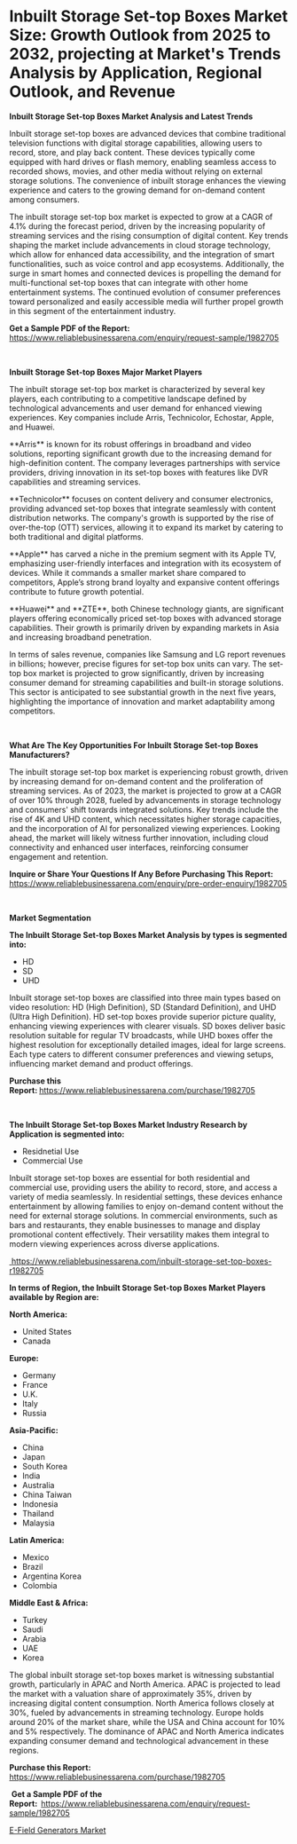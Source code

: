 <p><h1>Inbuilt Storage Set-top Boxes Market Size: Growth Outlook from 2025 to 2032, projecting at Market's Trends Analysis by Application, Regional Outlook, and Revenue</h1></p><p><strong>Inbuilt Storage Set-top Boxes Market Analysis and Latest Trends</strong></p>
<p><p>Inbuilt storage set-top boxes are advanced devices that combine traditional television functions with digital storage capabilities, allowing users to record, store, and play back content. These devices typically come equipped with hard drives or flash memory, enabling seamless access to recorded shows, movies, and other media without relying on external storage solutions. The convenience of inbuilt storage enhances the viewing experience and caters to the growing demand for on-demand content among consumers.</p><p>The inbuilt storage set-top box market is expected to grow at a CAGR of 4.1% during the forecast period, driven by the increasing popularity of streaming services and the rising consumption of digital content. Key trends shaping the market include advancements in cloud storage technology, which allow for enhanced data accessibility, and the integration of smart functionalities, such as voice control and app ecosystems. Additionally, the surge in smart homes and connected devices is propelling the demand for multi-functional set-top boxes that can integrate with other home entertainment systems. The continued evolution of consumer preferences toward personalized and easily accessible media will further propel growth in this segment of the entertainment industry.</p></p>
<p><strong>Get a Sample PDF of the Report:&nbsp;</strong> <a href="https://www.reliablebusinessarena.com/enquiry/request-sample/1982705?utm_campaign=2532&utm_medium=2&utm_source=Github&utm_content=ia&utm_term=07042025&utm_id=inbuilt-storage-set-top-boxes">https://www.reliablebusinessarena.com/enquiry/request-sample/1982705</a></p>
<p>&nbsp;</p>
<p><strong>Inbuilt Storage Set-top Boxes Major Market Players</strong></p>
<p><p>The inbuilt storage set-top box market is characterized by several key players, each contributing to a competitive landscape defined by technological advancements and user demand for enhanced viewing experiences. Key companies include Arris, Technicolor, Echostar, Apple, and Huawei.</p><p>**Arris** is known for its robust offerings in broadband and video solutions, reporting significant growth due to the increasing demand for high-definition content. The company leverages partnerships with service providers, driving innovation in its set-top boxes with features like DVR capabilities and streaming services. </p><p>**Technicolor** focuses on content delivery and consumer electronics, providing advanced set-top boxes that integrate seamlessly with content distribution networks. The company's growth is supported by the rise of over-the-top (OTT) services, allowing it to expand its market by catering to both traditional and digital platforms.</p><p>**Apple** has carved a niche in the premium segment with its Apple TV, emphasizing user-friendly interfaces and integration with its ecosystem of devices. While it commands a smaller market share compared to competitors, Apple’s strong brand loyalty and expansive content offerings contribute to future growth potential.</p><p>**Huawei** and **ZTE**, both Chinese technology giants, are significant players offering economically priced set-top boxes with advanced storage capabilities. Their growth is primarily driven by expanding markets in Asia and increasing broadband penetration.</p><p>In terms of sales revenue, companies like Samsung and LG report revenues in billions; however, precise figures for set-top box units can vary. The set-top box market is projected to grow significantly, driven by increasing consumer demand for streaming capabilities and built-in storage solutions. This sector is anticipated to see substantial growth in the next five years, highlighting the importance of innovation and market adaptability among competitors.</p></p>
<p>&nbsp;</p>
<p><strong>What Are The Key Opportunities For Inbuilt Storage Set-top Boxes Manufacturers?</strong></p>
<p><p>The inbuilt storage set-top box market is experiencing robust growth, driven by increasing demand for on-demand content and the proliferation of streaming services. As of 2023, the market is projected to grow at a CAGR of over 10% through 2028, fueled by advancements in storage technology and consumers' shift towards integrated solutions. Key trends include the rise of 4K and UHD content, which necessitates higher storage capacities, and the incorporation of AI for personalized viewing experiences. Looking ahead, the market will likely witness further innovation, including cloud connectivity and enhanced user interfaces, reinforcing consumer engagement and retention.</p></p>
<p><strong>Inquire or Share Your Questions If Any Before Purchasing This Report:</strong> <a href="https://www.reliablebusinessarena.com/enquiry/pre-order-enquiry/1982705?utm_campaign=2532&utm_medium=2&utm_source=Github&utm_content=ia&utm_term=07042025&utm_id=inbuilt-storage-set-top-boxes">https://www.reliablebusinessarena.com/enquiry/pre-order-enquiry/1982705</a></p>
<p>&nbsp;</p>
<p><strong>Market Segmentation</strong></p>
<p><strong>The Inbuilt Storage Set-top Boxes Market Analysis by types is segmented into:</strong></p>
<p><ul><li>HD</li><li>SD</li><li>UHD</li></ul></p>
<p><p>Inbuilt storage set-top boxes are classified into three main types based on video resolution: HD (High Definition), SD (Standard Definition), and UHD (Ultra High Definition). HD set-top boxes provide superior picture quality, enhancing viewing experiences with clearer visuals. SD boxes deliver basic resolution suitable for regular TV broadcasts, while UHD boxes offer the highest resolution for exceptionally detailed images, ideal for large screens. Each type caters to different consumer preferences and viewing setups, influencing market demand and product offerings.</p></p>
<p><strong>Purchase this Report:&nbsp;</strong><a href="https://www.reliablebusinessarena.com/purchase/1982705?utm_campaign=2532&utm_medium=2&utm_source=Github&utm_content=ia&utm_term=07042025&utm_id=inbuilt-storage-set-top-boxes">https://www.reliablebusinessarena.com/purchase/1982705</a></p>
<p>&nbsp;</p>
<p><strong>The Inbuilt Storage Set-top Boxes Market Industry Research by Application is segmented into:</strong></p>
<p><ul><li>Residnetial Use</li><li>Commercial Use</li></ul></p>
<p><p>Inbuilt storage set-top boxes are essential for both residential and commercial use, providing users the ability to record, store, and access a variety of media seamlessly. In residential settings, these devices enhance entertainment by allowing families to enjoy on-demand content without the need for external storage solutions. In commercial environments, such as bars and restaurants, they enable businesses to manage and display promotional content effectively. Their versatility makes them integral to modern viewing experiences across diverse applications.</p></p>
<p><a href="https://www.reliablebusinessarena.com/inbuilt-storage-set-top-boxes-r1982705?utm_campaign=2532&utm_medium=2&utm_source=Github&utm_content=ia&utm_term=07042025&utm_id=inbuilt-storage-set-top-boxes">&nbsp;https://www.reliablebusinessarena.com/inbuilt-storage-set-top-boxes-r1982705</a></p>
<p><strong>In terms of Region, the Inbuilt Storage Set-top Boxes Market Players available by Region are:</strong></p>
<p>
    <p> <strong> North America: </strong>
        <ul>
            <li>United States</li>
            <li>Canada</li>
        </ul>
        </p> 
    <p> <strong> Europe: </strong>
        <ul>
            <li>Germany</li>
            <li>France</li>
            <li>U.K.</li>
            <li>Italy</li>
            <li>Russia</li>
        </ul>
        </p> 
    <p> <strong> Asia-Pacific: </strong>
        <ul>
            <li>China</li>
            <li>Japan</li>
            <li>South Korea</li>
            <li>India</li>
            <li>Australia</li>
            <li>China Taiwan</li>
            <li>Indonesia</li>
            <li>Thailand</li>
            <li>Malaysia</li>
        </ul>
        </p> 
    <p> <strong> Latin America: </strong>
        <ul>
            <li>Mexico</li>
            <li>Brazil</li>
            <li>Argentina Korea</li>
            <li>Colombia</li>
        </ul>
        </p> 
    <p> <strong> Middle East & Africa: </strong>
        <ul>
            <li>Turkey</li>
            <li>Saudi</li>
            <li>Arabia</li>
            <li>UAE</li>
            <li>Korea</li>
        </ul>
    </p>
    </p>
<p><p>The global inbuilt storage set-top boxes market is witnessing substantial growth, particularly in APAC and North America. APAC is projected to lead the market with a valuation share of approximately 35%, driven by increasing digital content consumption. North America follows closely at 30%, fueled by advancements in streaming technology. Europe holds around 20% of the market share, while the USA and China account for 10% and 5% respectively. The dominance of APAC and North America indicates expanding consumer demand and technological advancement in these regions.</p></p>
<p><strong>Purchase this Report: </strong><a href="https://www.reliablebusinessarena.com/purchase/1982705?utm_campaign=2532&utm_medium=2&utm_source=Github&utm_content=ia&utm_term=07042025&utm_id=inbuilt-storage-set-top-boxes">https://www.reliablebusinessarena.com/purchase/1982705</a></p>
<p>&nbsp;<strong>Get a Sample PDF of the Report:&nbsp;&nbsp;</strong><a href="https://www.reliablebusinessarena.com/enquiry/request-sample/1982705?utm_campaign=2532&utm_medium=2&utm_source=Github&utm_content=ia&utm_term=07042025&utm_id=inbuilt-storage-set-top-boxes">https://www.reliablebusinessarena.com/enquiry/request-sample/1982705</a></p>
<p><strong></strong></p>
<p><p><a href="https://github.com/mayabungard8092/Market-Research-Report-List-1/blob/main/e-field-generators-market.md?utm_campaign=2532&utm_medium=2&utm_source=Github&utm_content=ia&utm_term=07042025&utm_id=inbuilt-storage-set-top-boxes">E-Field Generators Market</a></p></p>